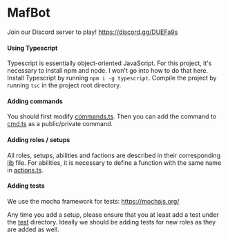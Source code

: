 # MafBot
Join our Discord server to play! https://discord.gg/DUEFa9s

#### Using Typescript
Typescript is essentially object-oriented JavaScript.
For this project, it's necessary to install npm and node. I won't go into how to do that here.
Install Typescript by running `npm i -g typescript`.
Compile the project by running `tsc` in the project root directory.

#### Adding commands

You should first modify [commands.ts](/mafia/commands/commands.ts). Then you can add the command to [cmd.ts](/bot/cmd.ts) as a public/private command.

#### Adding roles / setups

All roles, setups, abilities and factions are described in their corresponding [lib](/mafia/libs) file.
For abilities, it is necessary to define a function with the same name in [actions.ts](/mafia/commands/actions.ts).

#### Adding tests
We use the mocha framework for tests: https://mochajs.org/

Any time you add a setup, please ensure that you at least add a test under the [test](/test) directory. Ideally we should be adding tests for new roles as they are added as well.
